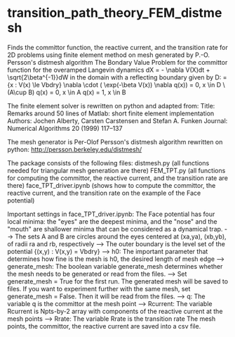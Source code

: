 # transition_path_theory_FEM_distmesh
Finds the committor function, the reactive current, and the transition rate for 2D problems using finite element method on mesh generated by P.-O. Persson's distmesh algorithm
The Bondary Value Problem for the committor function for the overamped Langevin dynamics dX = - \nabla V(X)dt + \sqrt{2\beta^{-1}}dW in the domain with a reflecting boundary given by D: = {x : V(x) \le Vbdry} 
\nabla \cdot ( \exp(-\beta V(x)) \nabla q(x)) = 0, x \in D \ (A\cup B)
q(x) = 0, x \in A
q(x) = 1, x \in B

The finite element solver is rewritten on python and adapted from:
Title: Remarks around 50 lines of Matlab: short finite element implementation
Authors: Jochen Alberty, Carsten Carstensen and Stefan A. Funken
Journal: Numerical Algorithms 20 (1999) 117–137

The mesh generator is Per-Olof Persson's distmesh algorithm rewritten on python:
http://persson.berkeley.edu/distmesh/

The package consists of the following files:
distmesh.py (all functions needed for triangular mesh generation are there)
FEM_TPT.py (all functions for computing the committor, the reactive current, and the transition rate are there)
face_TPT_driver.ipynb (shows how to compute the committor, the reactive current, and the transition rate on the example of the Face potential)

Important settings in face_TPT_driver.ipynb:
The Face potential has four local minima: the "eyes" are the deepest minima, and the "nose" and the "mouth" are shallower minima that can be considered as a dynamical trap.
--> The sets A and B are circles around the eyes centered at (xa,ya), (xb,yb), of radii ra and rb, respectively
--> The outer boundary is the level set of the potential {(x,y) : V(x,y) = Vbdry} 
--> h0: The important parameter that determines how fine is the mesh is h0, the desired length of mesh edge
--> generate_mesh: The boolean variable generate_mesh determines whether the mesh needs to be generated or read from the files.
--> Set generate_mesh = True for the first run. The generated mesh will be saved to files. If you want to experiment further with the same mesh, set generate_mesh = False. Then it will be read from the files.
--> q: The variable q is the committor at the mesh point
--> Rcurrent: The variable Rcurrent is Npts-by-2 array with components of the reactive current at the mesh points
--> Rrate: The variable Rrate is the transition rate
The mesh points, the committor, the reactive current are saved into a csv file.
